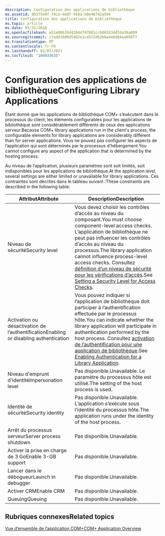 ```yaml
---
description: Configuration des applications de bibliothèque
ms.assetid: db375e0f-74ca-44df-918a-b0e48742a594
title: Configuration des applications de bibliothèque
ms.topic: article
ms.date: 05/31/2018
ms.openlocfilehash: e51e00626d42044797881ccb86553ddfda38a089
ms.sourcegitcommit: c7add10d695482e1ceb72d62b8a4ebd84ea050f7
ms.translationtype: MT
ms.contentlocale: fr-FR
ms.lasthandoff: 01/07/2021
ms.locfileid: "104033635"
---
```

# <a name="configuring-library-applications"></a><span data-ttu-id="b172f-103">Configuration des applications de bibliothèque</span><span class="sxs-lookup"><span data-stu-id="b172f-103">Configuring Library Applications</span></span>

<span data-ttu-id="b172f-104">Étant donné que les applications de bibliothèque COM+ s’exécutent dans le processus du client, les éléments configurables pour les applications de bibliothèque sont considérablement différents de ceux des applications serveur.</span><span class="sxs-lookup"><span data-stu-id="b172f-104">Because COM+ library applications run in the client's process, the configurable elements for library applications are considerably different than for server applications.</span></span> <span data-ttu-id="b172f-105">Vous ne pouvez pas configurer les aspects de l’application qui sont déterminés par le processus d’hébergement.</span><span class="sxs-lookup"><span data-stu-id="b172f-105">You cannot configure any aspect of the application that is determined by the hosting process.</span></span>

<span data-ttu-id="b172f-106">Au niveau de l’application, plusieurs paramètres sont soit limités, soit indisponibles pour les applications de bibliothèque.</span><span class="sxs-lookup"><span data-stu-id="b172f-106">At the application level, several settings are either limited or unavailable for library applications.</span></span> <span data-ttu-id="b172f-107">Ces contraintes sont décrites dans le tableau suivant :</span><span class="sxs-lookup"><span data-stu-id="b172f-107">These constraints are described in the following table:</span></span>



| <span data-ttu-id="b172f-108">Attribut</span><span class="sxs-lookup"><span data-stu-id="b172f-108">Attribute</span></span>                                       | <span data-ttu-id="b172f-109">Description</span><span class="sxs-lookup"><span data-stu-id="b172f-109">Description</span></span>                                                                                                                                                                                                                                   |
|-------------------------------------------------|-----------------------------------------------------------------------------------------------------------------------------------------------------------------------------------------------------------------------------------------------|
| <span data-ttu-id="b172f-110">Niveau de sécurité</span><span class="sxs-lookup"><span data-stu-id="b172f-110">Security level</span></span><br/>                       | <span data-ttu-id="b172f-111">Vous devez choisir les contrôles d’accès au niveau du composant.</span><span class="sxs-lookup"><span data-stu-id="b172f-111">You must choose component-level access checks.</span></span> <span data-ttu-id="b172f-112">L’application de bibliothèque ne peut pas influencer les contrôles d’accès au niveau du processus.</span><span class="sxs-lookup"><span data-stu-id="b172f-112">The library application cannot influence process-level access checks.</span></span> <span data-ttu-id="b172f-113">Consultez [définition d’un niveau de sécurité pour les vérifications d’accès](setting-a-security-level-for-access-checks.md).</span><span class="sxs-lookup"><span data-stu-id="b172f-113">See [Setting a Security Level for Access Checks](setting-a-security-level-for-access-checks.md).</span></span><br/>             |
| <span data-ttu-id="b172f-114">Activation ou désactivation de l’authentification</span><span class="sxs-lookup"><span data-stu-id="b172f-114">Enabling or disabling authentication</span></span><br/> | <span data-ttu-id="b172f-115">Vous pouvez indiquer si l’application de bibliothèque doit participer à l’authentification effectuée par le processus hôte.</span><span class="sxs-lookup"><span data-stu-id="b172f-115">You can indicate whether the library application will participate in authentication performed by the host process.</span></span> <span data-ttu-id="b172f-116">Consultez [activation de l’authentification pour une application de bibliothèque](enabling-authentication-for-a-library-application.md).</span><span class="sxs-lookup"><span data-stu-id="b172f-116">See [Enabling Authentication for a Library Application](enabling-authentication-for-a-library-application.md).</span></span><br/> |
| <span data-ttu-id="b172f-117">Niveau d'emprunt d'identité</span><span class="sxs-lookup"><span data-stu-id="b172f-117">Impersonation level</span></span><br/>                  | <span data-ttu-id="b172f-118">Pas disponible.</span><span class="sxs-lookup"><span data-stu-id="b172f-118">Unavailable.</span></span> <span data-ttu-id="b172f-119">Le paramètre du processus hôte est utilisé.</span><span class="sxs-lookup"><span data-stu-id="b172f-119">The setting of the host process is used.</span></span> <br/>                                                                                                                                                                             |
| <span data-ttu-id="b172f-120">Identité de sécurité</span><span class="sxs-lookup"><span data-stu-id="b172f-120">Security identity</span></span><br/>                    | <span data-ttu-id="b172f-121">Pas disponible.</span><span class="sxs-lookup"><span data-stu-id="b172f-121">Unavailable.</span></span> <span data-ttu-id="b172f-122">L’application s’exécute sous l’identité du processus hôte.</span><span class="sxs-lookup"><span data-stu-id="b172f-122">The application runs under the identity of the host process.</span></span><br/>                                                                                                                                                          |
| <span data-ttu-id="b172f-123">Arrêt du processus serveur</span><span class="sxs-lookup"><span data-stu-id="b172f-123">Server process shutdown</span></span><br/>              | <span data-ttu-id="b172f-124">Pas disponible.</span><span class="sxs-lookup"><span data-stu-id="b172f-124">Unavailable.</span></span><br/>                                                                                                                                                                                                                       |
| <span data-ttu-id="b172f-125">Activer la prise en charge de 3 Go</span><span class="sxs-lookup"><span data-stu-id="b172f-125">Enable 3-GB support</span></span><br/>                  | <span data-ttu-id="b172f-126">Pas disponible.</span><span class="sxs-lookup"><span data-stu-id="b172f-126">Unavailable.</span></span><br/>                                                                                                                                                                                                                       |
| <span data-ttu-id="b172f-127">Lancer dans le débogueur</span><span class="sxs-lookup"><span data-stu-id="b172f-127">Launch in debugger</span></span><br/>                   | <span data-ttu-id="b172f-128">Pas disponible.</span><span class="sxs-lookup"><span data-stu-id="b172f-128">Unavailable.</span></span><br/>                                                                                                                                                                                                                       |
| <span data-ttu-id="b172f-129">Activer CRM</span><span class="sxs-lookup"><span data-stu-id="b172f-129">Enable CRM</span></span><br/>                           | <span data-ttu-id="b172f-130">Pas disponible.</span><span class="sxs-lookup"><span data-stu-id="b172f-130">Unavailable.</span></span><br/>                                                                                                                                                                                                                       |
| <span data-ttu-id="b172f-131">Queuing</span><span class="sxs-lookup"><span data-stu-id="b172f-131">Queuing</span></span><br/>                              | <span data-ttu-id="b172f-132">Pas disponible.</span><span class="sxs-lookup"><span data-stu-id="b172f-132">Unavailable.</span></span><br/>                                                                                                                                                                                                                       |



 

## <a name="related-topics"></a><span data-ttu-id="b172f-133">Rubriques connexes</span><span class="sxs-lookup"><span data-stu-id="b172f-133">Related topics</span></span>

<dl> <dt>

[<span data-ttu-id="b172f-134">Vue d’ensemble de l’application COM+</span><span class="sxs-lookup"><span data-stu-id="b172f-134">COM+ Application Overview</span></span>](com--application-overview.md)
</dt> </dl>

 

 




